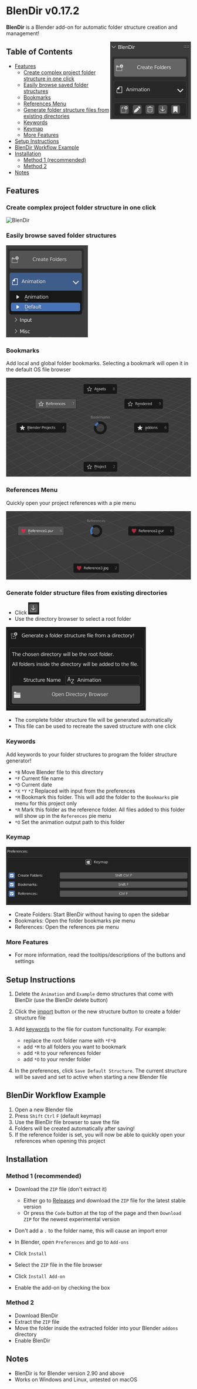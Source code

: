 # BlenDir v0.17.2 <!-- omit in toc -->

**BlenDir** is a Blender add-on for automatic folder structure creation and management!

<img align="right" src="docs/blendir.PNG">

## Table of Contents <!-- omit in toc -->

- [Features](#features)
  - [Create complex project folder structure in one click](#create-complex-project-folder-structure-in-one-click)
  - [Easily browse saved folder structures](#easily-browse-saved-folder-structures)
  - [Bookmarks](#bookmarks)
  - [References Menu](#references-menu)
  - [Generate folder structure files from existing directories](#generate-folder-structure-files-from-existing-directories)
  - [Keywords](#keywords)
  - [Keymap](#keymap)
  - [More Features](#more-features)
- [Setup Instructions](#setup-instructions)
- [BlenDir Workflow Example](#blendir-workflow-example)
- [Installation](#installation)
  - [Method 1 (recommended)](#method-1-recommended)
  - [Method 2](#method-2)
- [Notes](#notes)

## Features

### Create complex project folder structure in one click

![BlenDir](https://user-images.githubusercontent.com/65575771/171467683-33cff7dd-3283-49f4-96e9-62ec3184f878.gif)

### Easily browse saved folder structures

![Browse](docs/browse.PNG)

### Bookmarks

Add local and global folder bookmarks. Selecting a bookmark will open it in the default OS file browser

![Bookmarks](docs/bookmarks.PNG)

### References Menu

Quickly open your project references with a pie menu

![References](docs/references.PNG)

### Generate folder structure files from existing directories

- Click ![Import Structure](docs/import.PNG)
- Use the directory browser to select a root folder

![Directory Browser](docs/directory_browser.PNG)

- The complete folder structure file will be generated automatically
- This file can be used to recreate the saved structure with one click

### Keywords

Add keywords to your folder structures to program the folder structure generator!

- `*B` Move Blender file to this directory
- `*F` Current file name
- `*D` Current date
- `*X` `*Y` `*Z` Replaced with input from the preferences
- `*M` Bookmark this folder. This will add the folder to the `Bookmarks` pie menu for this project only
- `*R` Mark this folder as the reference folder. All files added to this folder will show up in the `References` pie menu
- `*O` Set the animation output path to this folder

### Keymap

![Keymap](docs/keymap.PNG)

- Create Folders: Start BlenDir without having to open the sidebar
- Bookmarks: Open the folder bookmarks pie menu
- References: Open the references pie menu

### More Features

- For more information, read the tooltips/descriptions of the buttons and settings

## Setup Instructions

1. Delete the `Animation` and `Example` demo structures that come with BlenDir (use the BlenDir delete button)
2. Click the [import](#generate-folder-structure-files-from-existing-directories) button or the new structure button to create a folder structure file
3. Add [keywords](#keywords) to the file for custom functionality. For example:

     - replace the root folder name with `*F*B`
     - add `*M` to all folders you want to bookmark
     - add `*R` to your references folder
     - add `*O` to your render folder

4. In the preferences, click `Save Default Structure`. The current structure will be saved and set to active when starting a new Blender file

## BlenDir Workflow Example

1. Open a new Blender file
2. Press `Shift` `Ctrl` `F` (default keymap)
3. Use the BlenDir file browser to save the file
4. Folders will be created automatically after saving!
5. If the reference folder is set, you will now be able to quickly open your references when opening this project

## Installation

### Method 1 (recommended)

- Download the `ZIP` file (don't extract it)
  - Either go to [Releases](https://github.com/DanielBoxer/BlenDir/releases/latest) and download the `ZIP` file for the latest stable version
  - Or press the `Code` button at the top of the page and then `Download ZIP` for the newest experimental version

- Don't add a `.` to the folder name, this will cause an import error
- In Blender, open `Preferences` and go to `Add-ons`
- Click `Install`
- Select the `ZIP` file in the file browser
- Click `Install Add-on`
- Enable the add-on by checking the box

### Method 2

- Download BlenDir
- Extract the `ZIP` file
- Move the folder inside the extracted folder into your Blender `addons` directory
- Enable BlenDir

## Notes

- BlenDir is for Blender version 2.90 and above
- Works on Windows and Linux, untested on macOS
